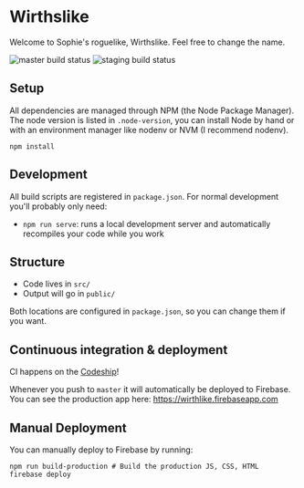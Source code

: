 # Wirthslike

Welcome to Sophie's roguelike, Wirthslike. Feel free to change the name.

![master build status](https://codeship.com/projects/aa8d5cc0-5d18-0133-84df-5e493a25d753/status?branch=master)
![staging build status](https://codeship.com/projects/aa8d5cc0-5d18-0133-84df-5e493a25d753/status?branch=staging)

## Setup

All dependencies are managed through NPM (the Node Package Manager). The node version is listed in `.node-version`, you
can install Node by hand or with an environment manager like nodenv or NVM (I recommend nodenv).

```
npm install
```

## Development

All build scripts are registered in `package.json`. For normal development you'll probably only need:

* `npm run serve`: runs a local development server and automatically recompiles your code while you work

## Structure

* Code lives in `src/`
* Output will go in `public/`

Both locations are configured in `package.json`, so you can change them if you want.

## Continuous integration & deployment

CI happens on the [Codeship](https://codeship.com)!

Whenever you push to `master` it will automatically be deployed to Firebase. You can see the production
app here: https://wirthlike.firebaseapp.com

## Manual Deployment

You can manually deploy to Firebase by running:

```
npm run build-production # Build the production JS, CSS, HTML
firebase deploy
```
